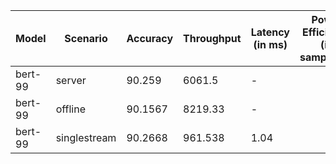 | Model   | Scenario     |   Accuracy |   Throughput | Latency (in ms)   | Power Efficiency (in samples/J)   | TEST01   | TEST05   |
|---------|--------------|------------|--------------|-------------------|-----------------------------------|----------|----------|
| bert-99 | server       |    90.259  |     6061.5   | -                 |                                   | passed   | passed   |
| bert-99 | offline      |    90.1567 |     8219.33  | -                 |                                   | passed   | passed   |
| bert-99 | singlestream |    90.2668 |      961.538 | 1.04              |                                   | passed   | passed   |